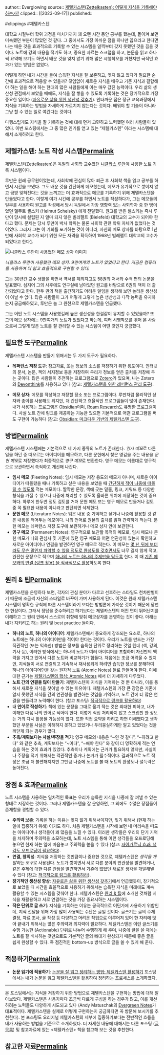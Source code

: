 author:: Everglowing
source:: [제텔카스텐(Zettelkasten): 어떻게 지식을 기록해야 하는가?](https://blog.everglowing.net/2022/02/01/%EC%A0%9C%ED%85%94%EC%B9%B4%EC%8A%A4%ED%85%90-%EC%96%B4%EB%96%BB%EA%B2%8C-%EC%A7%80%EC%8B%9D%EC%9D%84-%EA%B8%B0%EB%A1%9D%ED%95%B4%EC%95%BC-%ED%95%98%EB%8A%94%EA%B0%80/)
clipped:: [[2023-09-17]]
published:: 

#clippings #제텔카스텐

대학교 시절부터 학위 과정을 마치기까지 꽤 오랜 시간 동안 공부를 했는데, 돌이켜 보면 미숙했던 부분이 많았던 것 같다. 그 중에서도 가장 아쉬운 점을 하나만 꼽으라고 한다면 나는 배운 것을 효과적으로 기록할 수 있는 시스템을 일찍부터 갖지 못했던 것을 꼽을 것이다. 노트에 강의 내용을 적기도 하고, 중요한 자료는 스크랩을 하고, 논문을 읽고 하나씩 요약해 보기도 하면서 배운 것을 잊지 않기 위해 많은 시행착오를 거쳤지만 극적인 효과가 있는 방법은 없었다.

어떻게 하면 내가 시간을 들여 습득한 지식을 잘 보존하고, 잊지 않고 있다가 필요한 순간에 효과적으로 적용할 수 있을까? 끊임없이 새로운 지식을 배우고 기존 지식과 결합해야 하는 일을 해야 하는 현대의 많은 사람들에게 이는 매우 값진 능력이다. 우리 삶의 생산성 관점에서 보았을 때에도, 지식을 잘 쌓을 수 있도록 기록하는 것은 장기적으로 가장 중요한 일이다 ([자유로운 삶을 위한 생산성 갖추기](https://blog.everglowing.net/2022/01/28/%EC%9E%90%EC%9C%A0%EB%A1%9C%EC%9A%B4-%EC%82%B6%EC%9D%84-%EC%9C%84%ED%95%9C-%EC%83%9D%EC%82%B0%EC%84%B1-%EA%B0%96%EC%B6%94%EA%B8%B0/#%EC%A7%80%EC%8B%9D%EC%9D%98-%EB%88%84%EC%A0%81-%EC%A7%80%EC%8B%9D%EC%9D%84-%EC%8C%93%EA%B3%A0-%EC%84%B1%EC%9E%A5%ED%95%98%EA%B8%B0)). 안타까운 점은 정규 교육과정에서 지식을 기록하는 방법을 자세하게 가르치지 않는다는 것이다. 배워야 할 기술이 아니라 그냥 할 수 있는 일로 여긴다는 것이다.

다행스럽게도 지식을 잘 기록하는 것에 대해 먼저 고민하고 노력했던 여러 사람들이 있었다. 이번 포스팅에서는 그 중 많은 인기를 얻고 있는 “제텔카스텐” 이라는 시스템에 대해서 소개하려고 한다.

## 제텔카스텐: 노트 작성 시스템[Permalink](#제텔카스텐-노트-작성-시스템 "Permalink")

제텔카스텐(Zettelkasten)은 독일의 사회학 교수였던 [니클라스 루만](https://ko.wikipedia.org/wiki/%EB%8B%88%ED%81%B4%EB%9D%BC%EC%8A%A4_%EB%A3%A8%EB%A7%8C)이 사용한 노트 기록 시스템이다.

루만은 원래 공무원이었는데, 사회학에 관심이 많아 퇴근 후 사회학 책을 읽고 공부를 하면서 시간을 보냈다. 그도 배운 것을 간단하게 메모했는데, 메모가 유기적으로 쌓이지 않고 금방 잊혀진다는 것을 느끼고는 더 효과적으로 메모를 기록하기 위해 제텔카스텐을 만들었다고 한다. 이렇게 여가 시간에 공부를 하면서 노트를 작성하다가, 그는 메모들의 일부를 사용하여 원고를 작성해서 당시 독일에서 가장 영향력 있는 사회학자 중 한 명이었던 헬무트 셸스키 (Helmut Schelsky) 에게 전달했다. 원고를 받은 셸스키는 즉시 루만이 당시에 설립된 지 얼마 되지 않은 빌레펠트 (Bielefeld) 대학교의 교수가 되어야 한다고 했다. 문제는 당시 루만이 박사 학위는 물론 사회학 관련 학위 자체가 없었다는 것이었다. 그러자 그는 이 기회를 포기하는 것이 아니라, 자신의 메모 상자를 바탕으로 1년만에 사회학 교수가 되기 위한 모든 자격을 획득하여 1968년 빌레펠트 대학교의 교수가 되었다고 한다[1](#fn:1).

![니클라스 루만이 사용했던 메모 상자 이미지](https://blog.everglowing.net/assets/images/generated/zettelkasten-800-039b995a3.png)

*니클라스 루만이 사용했던 메모 상자. 9만여개의 노트가 있었다고 한다. 지금은 컴퓨터를 사용하여 더 쉽고 효율적으로 구현할 수 있다.*

그는 30년간 교수 생활을 하면서 역서를 제외지고도 58권의 저서와 수백 편의 논문을 발표했다. 심지어 그의 사후에도 연구실에 남아있던 원고를 바탕으로 6권의 책이 더 출간되었다고 한다. 한두 권의 책을 출간하기도 어려운 일임을 생각해 보면 놀라운 생산성이 아닐 수 없다. 많은 사람들이 그가 어떻게 그렇게 높은 생산성과 다작 능력을 유지하는지 궁금해하였고, 루만은 늘 그 원천으로 제텔카스텐을 언급했다.

그는 어떤 노트 시스템을 사용했길래 높은 생산성을 한결같이 유지할 수 있었을까? 또 그의 메모 상자에는 9만여개의 노트가 있었다고 하는데, 여러 시행착오를 겪어 본 사람으로써 그렇게 많은 노트를 잘 관리할 수 있는 시스템이 어떤 것인지 궁금했다.

## 필요한 도구[Permalink](#필요한-도구 "Permalink")

제텔카스텐 시스템을 만들기 위해서는 두 가지 도구가 필요하다.

-   **레퍼런스 저장 도구**: 참고자료, 또는 정보의 소스를 저장하기 위한 용도이다. 인터넷의 문서, 논문, 책의 서지정보 등을 저장하여 우리가 정보를 얻은 출처를 저장해 두는 곳이다. 많은 사람들이 추천하는 프로그램으로 [Zotero](https://www.zotero.org/)가 있으며, 나는 Zotero 와 [Devonthink](https://www.devontechnologies.com/apps/devonthink)를 사용하고 있다 (참고: [제텔카스텐을 위한 레퍼런스 관리 도구](https://blog.everglowing.net/2022/02/11/%EC%A0%9C%ED%85%94%EC%B9%B4%EC%8A%A4%ED%85%90%EC%9D%84-%EC%9C%84%ED%95%9C-%EB%A0%88%ED%8D%BC%EB%9F%B0%EC%8A%A4-%EA%B4%80%EB%A6%AC-%EB%8F%84%EA%B5%AC/)).
    
-   **메모 상자**: 메모를 작성하고 저장할 장소 또는 프로그램이다. 루만처럼 물리적인 상자와 종이를 사용해도 되지만, 더 간단하고 효율적인 프로그램들이 많이 존재한다. 내가 사용하는 프로그램은 [Obsidian](https://obsidian.md/)이며, [Roam Research](https://roamresearch.com/)도 유명한 프로그램이다. 사실 노트 간에 링크를 제공하는 기능만 있으면 기본적으로 어떤 프로그램을 써도 구현이 가능하다 (참고: [Obsidian: 마크다운 기반의 제텔카스텐 도구](https://blog.everglowing.net/2022/02/15/Obsidian-%EB%A7%88%ED%81%AC%EB%8B%A4%EC%9A%B4-%EA%B8%B0%EB%B0%98-%EC%A0%9C%ED%85%94%EC%B9%B4%EC%8A%A4%ED%85%90-%EB%8F%84%EA%B5%AC/)).
    

## 방법[Permalink](#방법 "Permalink")

제텔카스텐 시스템에는 기본적으로 세 가지 종류의 노트가 존재한다. *임시 메모*로 다른 일을 하던 중 떠오르는 아이디어를 메모하고, 다른 문헌에서 찾은 영감을 주는 내용을 *문헌 메모*로 저장했다가 최종적으로 *영구 메모*로 변환한다. 영구 메모는 이름대로 영구적으로 보관하면서 축적하고 개선해 나간다.

-   **임시 메모** (Fleeting Notes): 임시 메모는 저장 용도의 메모가 아니며, 새로운 아이디어가 떠올랐을 때나 기록하고 싶은 내용을 보았을 때 [간단하게 적어 나중에 떠올릴 수 있도록](https://blog.everglowing.net/2022/03/24/%EC%9E%90%EC%9D%B4%EA%B0%80%EB%A5%B4%EB%8B%89-%ED%9A%A8%EA%B3%BC/#%EC%A0%9C%ED%85%94%EC%B9%B4%EC%8A%A4%ED%85%90%EC%9D%84-%ED%99%9C%EC%9A%A9%ED%95%98%EC%97%AC-%EC%83%9D%EA%B0%81%EC%9D%84-%EC%98%A4%ED%94%84%EB%A1%9C%EB%94%A9%ED%95%98%EA%B8%B0) 적는 메모이다. 짤막한 문장, 책에 긋는 밑줄, 링크, 키워드 등 다양한 형식을 가질 수 있으나 나중에 처리할 수 있도록 올바른 위치에 저장하는 것이 중요하다. 하루에 한두번 정도 검토를 거쳐 문헌 메모 또는 영구 메모로 만들거나 검토 중 꼭 필요한 내용이 아니라고 판단되면 삭제한다.
-   **문헌 메모** (Literature Notes): 읽은 내용 중 기억하고 싶거나 나중에 활용할 것 같은 내용을 적어두는 메모이다. 나의 언어로 원본의 출처를 밝혀 간략하게 적는다. 문헌 메모는 레퍼런스 저장 도구에 보관하거나 메모 상자 안에 보관한다.
-   **영구 메모** (Permanent Notes): 영구적으로 보관할 목적의 메모로, 임시 메모나 문헌 메모가 나의 관심사 및 기존에 있던 영구 메모와 어떤 연관성이 있는지 확인하고 새로운 아이디어나 연결을 발견하면 영구 메모로 적는다. 이 메모는 [몇 년 뒤에 보더라도 무슨 말인지 파악할 수 있을 정도로 완성도를 갖추면서도](https://blog.everglowing.net/2022/03/07/%EC%A0%80%EC%9E%A5%EC%86%8C%EC%9D%98-%EC%88%9C%EB%8F%84%EB%A5%BC-%EB%86%92%EA%B2%8C-%EC%9C%A0%EC%A7%80%ED%95%98%EB%9D%BC/) 너무 길지 않게 적고, 완전한 문장으로 적으며 [하나의 노트는 하나의 주제만을 담도록](https://blog.everglowing.net/2022/02/07/%EC%A0%9C%ED%85%94%EC%B9%B4%EC%8A%A4%ED%85%90%EC%9D%98-%ED%95%B5%EC%8B%AC-atomic-notes/) 한다. 이 때 [기존 메모와의 연결 (링크 활용) 을 적극적으로 활용](https://blog.everglowing.net/2022/04/10/%EC%A0%81%EA%B7%B9%EC%A0%81%EC%9C%BC%EB%A1%9C-%EB%A7%81%ED%81%AC%EB%A5%BC-%ED%99%9C%EC%9A%A9%ED%95%98%EB%9D%BC/)하도록 한다.

## 원리 & 팁[Permalink](#원리--팁 "Permalink")

제텔카스텐을 운영하다 보면, 각자의 관심 분야가 다르고 선호하는 스타일도 천차만별이기 때문에 조금씩 자신의 스타일로 바꾸어 가며 사용하게 된다. 이것은 원래 제텔카스텐 시스템이 명확한 규칙에 따른 시스템이라기 보다는 방법론에 가까운 것이기 때문에 당연한 현상이다. 그래서 정답을 준수하려고 하기보다는 제텔카스텐의 어떤 면이 뛰어난지를 이해하고 그 원리 안에서 스스로의 취향에 맞춰 메모상자를 운영하는 것이 좋다. 아래는 내가 지키려고 하는 원리 및 best practice 들이다.

-   **하나의 노트, 하나의 아이디어**: 제텔카스텐에서 중요하게 강조되는 요소로, 하나의 노트에는 하나의 아이디어만을 적어야 한다는 것이다. 우리가 노트를 만드는 가장 직관적인 (또는 익숙한) 방법은 정보를 습득한 단위로 정리하는 것일 텐데 (책, 강의, 기사 등), 이러한 방식에서는 하나의 노트가 여러 아이디어를 포함하며 자신만의 맥락을 가지고 있어서 다른 노트와 비교하기가 힘들다. 처음에는 조금 어려울 수 있지만, 지식들이 서로 연결되고 계속해서 재사용되게 하려면 습득한 정보를 분해하여 하나의 아이디어만을 갖는 원자적 노트 (Atomic Notes) 들로 만들어야 한다. 이에 대한 근거는 [제텔카스텐의 핵심: Atomic Notes](https://blog.everglowing.net/2022/02/07/%EC%A0%9C%ED%85%94%EC%B9%B4%EC%8A%A4%ED%85%90%EC%9D%98-%ED%95%B5%EC%8B%AC-atomic-notes/) 에서 더 자세하게 다루었다.
-   **노트 간의 연결을 많이 만들기**: 제텔카스텐이 지식을 기억하는 것 뿐 아니라, 이를 통해서 새로운 지식을 찾아낼 수 있는 이유이다. 제텔카스텐의 가장 큰 장점은 기존에 알지 못했던 지식들 간의 연관성을 발견하는 것임을 기억하고, 노트 간에 더 많은 연결을 만들려고 노력해야 한다. (참고 포스팅: [적극적으로 링크를 활용하라](https://blog.everglowing.net/2022/04/10/%EC%A0%81%EA%B7%B9%EC%A0%81%EC%9C%BC%EB%A1%9C-%EB%A7%81%ED%81%AC%EB%A5%BC-%ED%99%9C%EC%9A%A9%ED%95%98%EB%9D%BC/))
-   **내 언어로 작성하기**: 책에 있는 문장을 그대로 옮겨 적는 것은 최대한 피하고, 내가 이해한 다음 나의 언어로 적어야 한다. 이렇게 직접 처리하지 않고 스크랩만 한 정보는 거의 다시 활용될 가능성이 없다. 또한 직접 요약을 하려고 하면 이해했다고 생각했던 부분을 사실은 이해하지 못하고 있었거나 두리뭉실하게만 알고 있었다는 것을 깨닫게 되는 경우가 많다.
-   **추측/계획보다는 사실/주장을 적기**: 영구 메모의 내용은 “~인 것 같다”, “~하려고 한다” 와 같은 추측, 계획보다는 “~이다”, “~해야 한다” 와 같이 더 명확하게 적는 연습을 하는 것이 효과가 있었다. 추측이나 계획에는 근거가 필요하지 않지만, 사실이나 주장을 적기 위해서는 객관적인 증거나 논거가 필수적이다. 결과적으로 노트 작성은 조금 더 불편해지지만 그만큼 나중에 노트를 볼 때 노트의 완성도나 설득력은 높아진다.

## 장점 & 효과[Permalink](#장점--효과 "Permalink")

노트 시스템을 사용하는 일차적인 목표는 우리가 습득한 지식을 나중에 잘 꺼낼 수 있는 형태로 저장하는 것이다. 그러나 제텔카스텐을 잘 운영하면, 그 외에도 수많은 장점들이 존재함을 경험할 수 있다.

-   **주의력 보존**: 기록을 하는 이유는 잊지 않기 위해서이지만, 잊기 위해서 (현재 하는 일에 집중하기 위해) 이기도 하다. 처음 제텔카스텐을 시작해 보면 내 머리속을 떠도는 아이디어나 생각들이 꽤 많음을 느낄 수 있다. 이러한 생각들은 우리의 단기 기억을 차지하며 주의력을 소모하는데, 노트 시스템을 통해 이런 생각들을 오프로딩해 놓으면 현재 하는 일에 마음놓고 주의력을 쏟을 수 있다 (참고: [자이가르닉 효과: 생각도 오프로딩이 필요하다](https://blog.everglowing.net/2022/03/24/%EC%9E%90%EC%9D%B4%EA%B0%80%EB%A5%B4%EB%8B%89-%ED%9A%A8%EA%B3%BC/#%EC%A0%9C%ED%85%94%EC%B9%B4%EC%8A%A4%ED%85%90%EC%9D%84-%ED%99%9C%EC%9A%A9%ED%95%98%EC%97%AC-%EC%83%9D%EA%B0%81%EC%9D%84-%EC%98%A4%ED%94%84%EB%A1%9C%EB%94%A9%ED%95%98%EA%B8%B0)).
-   **연결, 창의성**: 지식을 저장하는 것만큼이나 중요한 것으로, 제텔카스텐은 *생각을 개발하는 도구*로 사용된다. 노트가 쌓이면서 서로 다른 분야의 연관성을 발견하거나, 같은 주제에 대한 다른 관점을 발견하면서 기존에 없었던 새로운 생각을 개발해낼 수 있다 (참고: [적극적으로 링크를 활용하라](https://blog.everglowing.net/2022/04/10/%EC%A0%81%EA%B7%B9%EC%A0%81%EC%9C%BC%EB%A1%9C-%EB%A7%81%ED%81%AC%EB%A5%BC-%ED%99%9C%EC%9A%A9%ED%95%98%EB%9D%BC/)).
-   **장기적인 생산성 향상**: [자유로운 삶을 위한 생산성 갖추기](https://blog.everglowing.net/2022/01/28/%EC%9E%90%EC%9C%A0%EB%A1%9C%EC%9A%B4-%EC%82%B6%EC%9D%84-%EC%9C%84%ED%95%9C-%EC%83%9D%EC%82%B0%EC%84%B1-%EA%B0%96%EC%B6%94%EA%B8%B0/#%EC%A7%80%EC%8B%9D%EC%9D%98-%EB%88%84%EC%A0%81-%EC%A7%80%EC%8B%9D%EC%9D%84-%EC%8C%93%EA%B3%A0-%EC%84%B1%EC%9E%A5%ED%95%98%EA%B8%B0)에서 언급했듯이, 장기적으로 보았을 때 시간을 효율적으로 사용하기 위해서는 습득한 지식을 미래에도 계속 활용할 수 있는 시스템을 갖춰야 한다. 제텔카스텐은 [원리 & 팁](#원리--팁)에 소개한 것처럼 지식을 재활용하고 서로 연결하는 것을 가장 중요시하는 시스템이다.
-   **작은 단위로 글 쓰기**: 지식을 기록하는 이유는 궁극적으로 어딘가에 사용하기 위함인데, 지식 전달을 위해 가장 많이 사용되는 수단은 글일 것이다. 글쓰기는 글의 주제 결정, 자료 조사, 글 작성 등 다양하고 어려운 작업으로 이루어져 있어 한 자리에 앉아 끝내기 위해서는 많은 주의력과 의지력이 필요하다. 제텔카스텐은 이런 글쓰기를 수행 가능한 (Actionable) 단위로 나누어 수행하게 해 주며, 나중에 글을 쓸 때에는 노트를 잘 배치하는 것만으로도 기본적인 글의 뼈대가 완성되기 때문에 좋은 글을 쉽게 완성할 수 있다. 즉 점진적인 bottom-up 방식으로 글을 쓸 수 있게 해 준다.

## 적용하기[Permalink](#적용하기 "Permalink")

-   **논문 읽기에 적용하기**: [논문을 잘 읽고 정리하는 방법: 제텔카스텐 활용하기](https://blog.everglowing.net/2022/05/15/%EB%85%BC%EB%AC%B8%EC%9D%84-%EC%9E%98-%EC%9D%BD%EA%B3%A0-%EC%A0%95%EB%A6%AC%ED%95%98%EB%8A%94-%EB%B0%A9%EB%B2%95-%EC%A0%9C%ED%85%94%EC%B9%B4%EC%8A%A4%ED%85%90/) 포스팅에서는 내가 논문을 읽고 제텔카스텐을 활용하여 정리하는 프로세스를 소개하였다.

---

본 포스팅에서는 지식을 저장하기 위한 방법으로 제텔카스텐을 구현하는 방법에 대해 알아보았다. 제텔카스텐은 사용자마다 조금씩 다르게 구성을 하는 경우가 많고, 이를 개선하려는 노력들도 다양하게 시도되고 있다 (Andy Matuschak의 [Evergreen Notes](https://notes.andymatuschak.org/Evergreen_notes)가 대표적이다. 제텔카스텐을 실제로 어떻게 구현하는지 궁금하다면 꼭 방문해 보시기를 추천한다). 본 포스팅도 오리지널 제텔카스텐의 세부에 집중하기보다는 전반적인 흐름을 내가 사용하는 방법을 기준으로 소개하였다. 더 자세한 내용에 대해서는 다른 포스팅 ([글 목록](https://blog.everglowing.net/tags/#%EC%A0%9C%ED%85%94%EC%B9%B4%EC%8A%A4%ED%85%90)) 및 참고자료에 있는 <제텔카스텐> 책을 참고해 보는 것을 추천한다.

## 참고한 자료[Permalink](#참고한-자료 "Permalink")